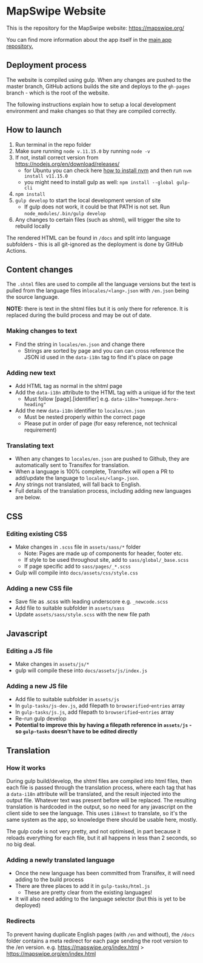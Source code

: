 # MapSwipe Website
This is the repository for the MapSwipe website: https://mapswipe.org/

You can find more information about the app itself in the [main app repository.](https://github.com/mapswipe/mapswipe)

## Deployment process
The website is compiled using gulp. When any changes are pushed to the master branch, GitHub actions builds the site and deploys to the `gh-pages` branch - which is the root of the website.

The following instructions explain how to setup a local development environment and make changes so that they are compiled correctly.

## How to launch
1. Run terminal in the repo folder
2. Make sure running `node v.11.15.0` by running `node -v`
3. If not, install correct version from https://nodejs.org/en/download/releases/
   * for Ubuntu you can check here [how to install nvm](https://github.com/nvm-sh/nvm) and then run `nvm install v11.15.0`
   * you might need to install gulp as well: `npm install --global gulp-cli`
4. `npm install`
6. `gulp develop` to start the local development version of site 
   * If gulp does not work, it could be that PATH is not set. Run `node_modules/.bin/gulp develop`
7. Any changes to certain files (such as shtml), will trigger the site to rebuild locally

The rendered HTML can be found in `/docs` and split into language subfolders - this is all git-ignored as the deployment is done by GitHub Actions.

## Content changes
The `.shtml` files are used to compile all the language versions but the text is pulled from the language files in`locales/<lang>.json` with `/en.json` being the source language.

**NOTE:** there is text in the shtml files but it is only there for reference. It is replaced during the build process and may be out of date.

### Making changes to text
- Find the string in `locales/en.json` and change there
	- Strings are sorted by page and you can can cross reference the JSON id used in the `data-i18n` tag to find it's place on page

### Adding new text
- Add HTML tag as normal in the shtml page
- Add the `data-i18n` attribute to the HTML tag with a unique id for the text
	-  Must follow [page].[identifier] e.g. `data-i18n="homepage.hero-heading"`
- Add the new `data-i18n` identifier to `locales/en.json`
	- Must be nested properly within the correct page
	- Please put in order of page (for easy reference, not technical requirement)

### Translating text
- When any changes to `locales/en.json` are pushed to Github, they are automatically sent to Transifex for translation.
- When a language is 100% complete, Transifex will open a PR to add/update the language to `locales/<lang>.json`.
- Any strings not translated, will fall back to English.
- Full details of the translation process, including adding new languages are below.

## CSS
### Editing existing CSS
- Make changes in `.scss` file in `assets/sass/*` folder
  - Note: Pages are made up of components for header, footer etc.
  - If style to be used throughout site, add to `sass/global/_base.scss`
  - If page specific add to `sass/pages/_*.scss`
- Gulp will compile into `docs/assets/css/style.css`

### Adding a new CSS file
- Save file as .scss with leading underscore e.g. `_newcode.scss`
- Add file to suitable subfolder in `assets/sass`
- Update `assets/sass/style.scss` with the new file path

## Javascript
### Editing a JS file
- Make changes in `assets/js/*`
- gulp will compile these into `docs/assets/js/index.js`

### Adding a new JS file
- Add file to suitable subfolder in `assets/js`
- In `gulp-tasks/js-dev.js`, add filepath to `browserified`-`entries` array
- In `gulp-tasks/js.js`, add filepath to `browserified`-`entries` array
- Re-run gulp develop
- **Potential to improve this by having a filepath reference in `assets/js` - so `gulp-tasks` doesn't have to be edited directly**

## Translation 
### How it works
During gulp build/develop, the shtml files are compiled into html files, then each file is passed through the translation process, where each tag that has a `data-i18n` attribute will be translated, and the result injected into the output file. Whatever text was present before will be replaced.
The resulting translation is hardcoded in the output, so no need for any javascript on the client side to see the language.
This uses `i18next` to translate, so it's the same system as the app, so knowledge there should be usable here, mostly.

The gulp code is not very pretty, and not optimised, in part because it reloads everything for each file, but it all happens in less than 2 seconds, so no big deal.

### Adding a newly translated language
- Once the new language has been committed from Transifex, it will need adding to the build process
- There are three places to add it in `gulp-tasks/html.js`
	- These are pretty clear from the existing languages!
- It will also need adding to the language selector (but this is yet to be deployed)

### Redirects
To prevent having duplicate English pages (with `/en` and without), the `/docs` folder contains a meta redirect for each page sending the root version to the /en version. e.g. https://mapswipe.org/index.html > https://mapswipe.org/en/index.html